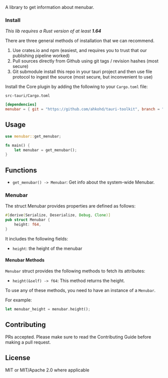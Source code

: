 A library to get information about menubar.

### Install
_This lib requires a Rust version of at least **1.64**_

There are three general methods of installation that we can recommend.

1. Use crates.io and npm (easiest, and requires you to trust that our publishing pipeline worked)
2. Pull sources directly from Github using git tags / revision hashes (most secure)
3. Git submodule install this repo in your tauri project and then use file protocol to ingest the source (most secure, but inconvenient to use)

Install the Core plugin by adding the following to your `Cargo.toml` file:

`src-tauri/Cargo.toml`
```toml
[dependencies]
menubar = { git = "https://github.com/ahkohd/tauri-toolkit", branch = "v2" }
```

## Usage
```rust
use menubar::get_menubar;

fn main() {
    let menubar = get_menubar();
}
```

## Functions

- `get_menubar() -> Menubar`:
  Get info about the system-wide Menubar.


### Menubar
The struct Menubar provides properties are defined as follows:
```rust
#[derive(Serialize, Deserialize, Debug, Clone)]
pub struct Menubar {
    height: f64,
}
```
It includes the following fields:
- `height`: the height of the menubar

#### Menubar Methods

`Menubar` struct provides the following methods to fetch its attributes:

- `height(&self) -> f64`: This method returns the height.

To use any of these methods, you need to have an instance of a `Menubar`.

For example: 
```rust
let menubar_height = menubar.height(); 
```

## Contributing

PRs accepted. Please make sure to read the Contributing Guide before making a pull request.

## License
MIT or MIT/Apache 2.0 where applicable
